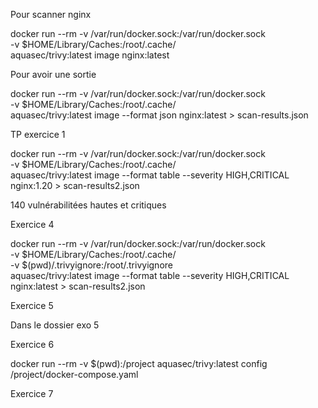 Pour scanner nginx 

docker run --rm -v /var/run/docker.sock:/var/run/docker.sock \
-v $HOME/Library/Caches:/root/.cache/ \
aquasec/trivy:latest image nginx:latest

Pour avoir une sortie

docker run --rm -v /var/run/docker.sock:/var/run/docker.sock \
-v $HOME/Library/Caches:/root/.cache/ \
aquasec/trivy:latest image --format json nginx:latest > scan-results.json



TP exercice 1

docker run --rm -v /var/run/docker.sock:/var/run/docker.sock \
-v $HOME/Library/Caches:/root/.cache/ \
aquasec/trivy:latest image --format table --severity HIGH,CRITICAL nginx:1.20 > scan-results2.json

140 vulnérabilitées hautes et critiques 



Exercice 4

docker run --rm -v /var/run/docker.sock:/var/run/docker.sock \
-v $HOME/Library/Caches:/root/.cache/ \
-v $(pwd)/.trivyignore:/root/.trivyignore \
aquasec/trivy:latest image --format table --severity HIGH,CRITICAL nginx:latest > scan-results2.json


Exercice 5

Dans le dossier exo 5

Exercice 6

docker run --rm -v $(pwd):/project aquasec/trivy:latest config /project/docker-compose.yaml


Exercice 7

